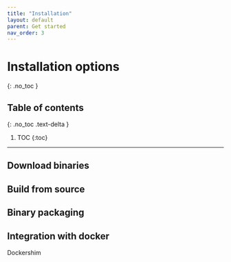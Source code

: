 ```yaml
---
title: "Installation"
layout: default
parent: Get started
nav_order: 3
---
```


# Installation options
{: .no_toc }

## Table of contents
{: .no_toc .text-delta }

1. TOC
{:toc}

---

## Download binaries

## Build from source

## Binary packaging

## Integration with docker

Dockershim
